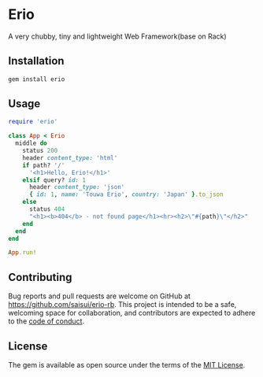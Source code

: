 # Erio

A very chubby, tiny and lightweight Web Framework(base on Rack)

## Installation

```bash
gem install erio
```

## Usage

```ruby
require 'erio'

class App < Erio
  middle do
    status 200
    header content_type: 'html'
    if path? '/'
      '<h1>Hello, Erio!</h1>'
    elsif query? id: 1
      header content_type: 'json'
      { id: 1, name: 'Touwa Erio', country: 'Japan' }.to_json
    else
      status 404
      "<h1><b>404</b> - not found page</h1><hr><h2>\"#{path}\"</h2>"
    end
  end
end

App.run!

```

## Contributing

Bug reports and pull requests are welcome on GitHub at https://github.com/saisui/erio-rb. This project is intended to be a safe, welcoming space for collaboration, and contributors are expected to adhere to the [code of conduct](https://github.com/saisui/erio-rb/blob/master/CODE_OF_CONDUCT.md).

## License

The gem is available as open source under the terms of the [MIT License](https://opensource.org/licenses/MIT).
